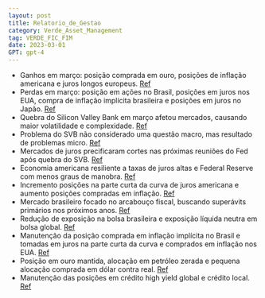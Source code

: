 ```yaml
---
layout: post
title: Relatorio_de_Gestao
category: Verde_Asset_Management
tag: VERDE_FIC_FIM
date: 2023-03-01
GPT: gpt-4
---
```


- Ganhos em março: posição comprada em ouro, posições de inflação americana e juros longos europeus.
<a href="#" onclick="search_on_pdf('Março de 2023  O fundo Verde teve em março ganhos na posição comprada em ouro, nas posições de in')">Ref</a>
- Perdas em março: posição em ações no Brasil, posições em juros nos EUA, compra de inflação implícita brasileira e posições em juros no Japão.
<a href="#" onclick="search_on_pdf('Março de 2023  O fundo Verde teve em março ganhos na posição comprada em ouro, nas posições de in')">Ref</a>
- Quebra do Silicon Valley Bank em março afetou mercados, causando maior volatilidade e complexidade.
<a href="#" onclick="search_on_pdf('subiu +3.51%, o Ibovespa caiu -2.91%). No dia 10 de março tivemos a quebra do Silicon Valley Bank, ')">Ref</a>
- Problema do SVB não considerado uma questão macro, mas resultado de problemas micro.
<a href="#" onclick="search_on_pdf('uma questão macro, e sim consequência de uma combinação particularmente perversa de problemas micro')">Ref</a>
- Mercados de juros precificaram cortes nas próximas reuniões do Fed após quebra do SVB.
<a href="#" onclick="search_on_pdf('americana, correram para precificar uma série de cortes nas próximas reuniões do Fed – como exemplo')">Ref</a>
- Economia americana resiliente a taxas de juros altas e Federal Reserve com menos graus de manobra.
<a href="#" onclick="search_on_pdf('médios – mas ainda assim vemos uma economia americana resiliente a taxas de juros altas e um Federa')">Ref</a>
- Incremento posições na parte curta da curva de juros americana e aumento posições compradas em inflação.
<a href="#" onclick="search_on_pdf('além do emprego aquecido. Incrementamos posições na parte curta da curva de juros americana, partic')">Ref</a>
- Mercado brasileiro focado no arcabouço fiscal, buscando superávits primários nos próximos anos.
<a href="#" onclick="search_on_pdf('temido. É claro que a maior parte da disciplina fiscal vem do lado da receita, o que levará a discu')">Ref</a>
- Redução de exposição na bolsa brasileira e exposição líquida neutra em bolsa global.
<a href="#" onclick="search_on_pdf('exposição líquida neutra em bolsa global. A posição comprada em inflação implícita no Brasil foi ma')">Ref</a>
- Manutenção da posição comprada em inflação implícita no Brasil e tomadas em juros na parte curta da curva e comprados em inflação nos EUA.
<a href="#" onclick="search_on_pdf('exposição líquida neutra em bolsa global. A posição comprada em inflação implícita no Brasil foi ma')">Ref</a>
- Posição em ouro mantida, alocação em petróleo zerada e pequena alocação comprada em dólar contra real.
<a href="#" onclick="search_on_pdf('mantida, mas zeramos a alocação em petróleo. Em moedas iniciamos uma pequena alocação comprada em D')">Ref</a>
- Manutenção das posições em crédito high yield global e crédito local.
<a href="#" onclick="search_on_pdf('mantida, mas zeramos a alocação em petróleo. Em moedas iniciamos uma pequena alocação comprada em D')">Ref</a>
